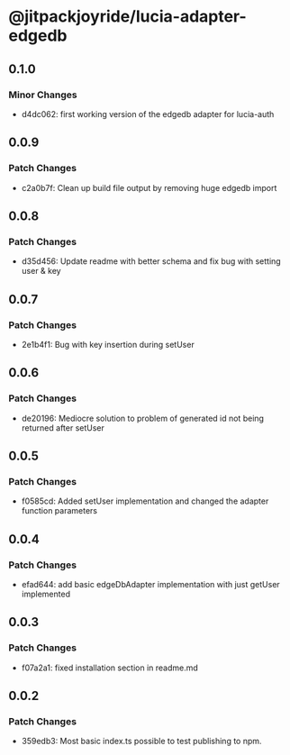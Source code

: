# @jitpackjoyride/lucia-adapter-edgedb

## 0.1.0

### Minor Changes

- d4dc062: first working version of the edgedb adapter for lucia-auth

## 0.0.9

### Patch Changes

- c2a0b7f: Clean up build file output by removing huge edgedb import

## 0.0.8

### Patch Changes

- d35d456: Update readme with better schema and fix bug with setting user & key

## 0.0.7

### Patch Changes

- 2e1b4f1: Bug with key insertion during setUser

## 0.0.6

### Patch Changes

- de20196: Mediocre solution to problem of generated id not being returned after setUser

## 0.0.5

### Patch Changes

- f0585cd: Added setUser implementation and changed the adapter function parameters

## 0.0.4

### Patch Changes

- efad644: add basic edgeDbAdapter implementation with just getUser implemented

## 0.0.3

### Patch Changes

- f07a2a1: fixed installation section in readme.md

## 0.0.2

### Patch Changes

- 359edb3: Most basic index.ts possible to test publishing to npm.
